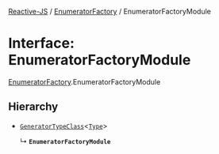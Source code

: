 [Reactive-JS](../README.md) / [EnumeratorFactory](../modules/EnumeratorFactory.md) / EnumeratorFactoryModule

# Interface: EnumeratorFactoryModule

[EnumeratorFactory](../modules/EnumeratorFactory.md).EnumeratorFactoryModule

## Hierarchy

- [`GeneratorTypeClass`](types.GeneratorTypeClass.md)<[`Type`](../modules/EnumeratorFactory.md#type)\>

  ↳ **`EnumeratorFactoryModule`**
